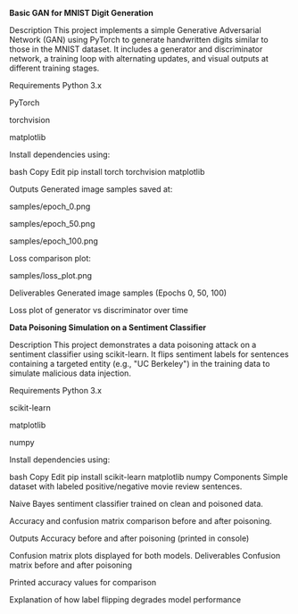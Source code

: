 

**Basic GAN for MNIST Digit Generation**

 Description
This project implements a simple Generative Adversarial Network (GAN) using PyTorch to generate handwritten digits similar to those in the MNIST dataset. It includes a generator and discriminator network, a training loop with alternating updates, and visual outputs at different training stages.

 Requirements
Python 3.x

PyTorch

torchvision

matplotlib

Install dependencies using:

bash
Copy
Edit
pip install torch torchvision matplotlib

 Outputs
Generated image samples saved at:

samples/epoch_0.png

samples/epoch_50.png

samples/epoch_100.png

Loss comparison plot:

samples/loss_plot.png


 Deliverables
 Generated image samples (Epochs 0, 50, 100)

Loss plot of generator vs discriminator over time

 
**Data Poisoning Simulation on a Sentiment Classifier**

 Description
This project demonstrates a data poisoning attack on a sentiment classifier using scikit-learn. It flips sentiment labels for sentences containing a targeted entity (e.g., "UC Berkeley") in the training data to simulate malicious data injection.

 Requirements
Python 3.x

scikit-learn

matplotlib

numpy

Install dependencies using:

bash
Copy
Edit
pip install scikit-learn matplotlib numpy
 Components
Simple dataset with labeled positive/negative movie review sentences.

Naive Bayes sentiment classifier trained on clean and poisoned data.

Accuracy and confusion matrix comparison before and after poisoning.

 Outputs
Accuracy before and after poisoning (printed in console)

Confusion matrix plots displayed for both models.
 Deliverables
 Confusion matrix before and after poisoning

 Printed accuracy values for comparison

 Explanation of how label flipping degrades model performance
